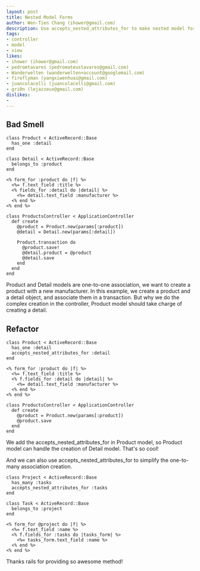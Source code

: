 ```yaml
---
layout: post
title: Nested Model Forms
author: Wen-Tien Chang (ihower@gmail.com)
description: Use accepts_nested_attributes_for to make nested model forms much easier, this feature is provided by rails 2.3
tags:
- controller
- model
- view
likes:
- ihower (ihower@gmail.com)
- pedromtavares (pedromateustavares@gmail.com)
- Wanderwelten (wanderwelten+account@googlemail.com)
- fireflyman (yangxiwenhuai@gmail.com)
- juancolacelli (juancolacelli@gmail.com)
- gri0n (lejazzeux@gmail.com)
dislikes:
- 
---
```

Bad Smell
---------

    class Product < ActiveRecord::Base
      has_one :detail
    end
    
    class Detail < ActiveRecord::Base
      belongs_to :product
    end
    
    <% form_for :product do |f| %>
      <%= f.text_field :title %>
      <% fields_for :detail do |detail| %>
        <%= detail.text_field :manufacturer %>
      <% end %>
    <% end %>
    
    class ProductsController < ApplicationController
      def create
        @product = Product.new(params[:product])
        @detail = Detail.new(params[:detail])
    
        Product.transaction do
          @product.save!
          @detail.product = @product
          @detail.save
        end
      end
    end

Product and Detail models are one-to-one association, we want to create a product with a new manufacturer. In this example, we create a product and a detail object, and associate them in a transaction. But why we do the complex creation in the controller, Product model should take charge of creating a detail.

Refactor
--------

    class Product < ActiveRecord::Base
      has_one :detail
      accepts_nested_attributes_for :detail
    end
    
    <% form_for :product do |f| %>
      <%= f.text_field :title %>
      <% f.fields_for :detail do |detail| %>
        <%= detail.text_field :manufacturer %>
      <% end %>
    <% end %>
    
    class ProductsController < ApplicationController
      def create
        @product = Product.new(params[:product])
        @product.save
      end
    end

We add the accepts_nested_attributes_for in Product model, so Product model can handle the creation of Detail model. That's so cool!

And we can also use accepts_nested_attributes_for to simplify the one-to-many association creation.

    class Project < ActiveRecord::Base
      has_many :tasks
      accepts_nested_attributes_for :tasks
    end
    
    class Task < ActiveRecord::Base
      belongs_to :project
    end
    
    <% form_for @project do |f| %>
      <%= f.text_field :name %>
      <% f.fields_for :tasks do |tasks_form| %>
        <%= tasks_form.text_field :name %>
      <% end %>
    <% end %>

Thanks rails for providing so awesome method!
